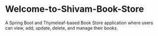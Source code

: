 # Welcome-to-Shivam-Book-Store
A Spring Boot and Thymeleaf-based Book Store application where users can view, add, update, delete, and manage their books.

